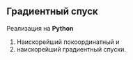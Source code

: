 ## Градиентный спуск
Реализация на **Python**
1) Наискорейший покоординатный и
2) наискорейший градиентный спуски.
